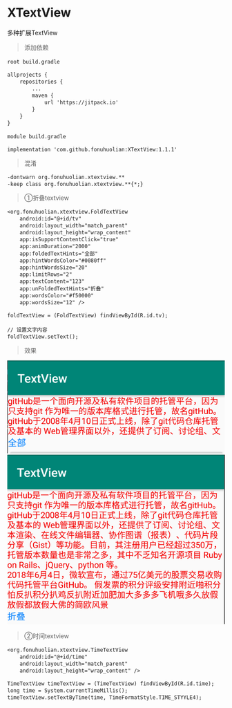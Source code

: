 # XTextView
多种扩展TextView

> 添加依赖

`root build.gradle `
```
allprojects {
    repositories {
        ...
        maven {
            url 'https://jitpack.io'
        }
    }
}
```
`module build.gradle `
```
implementation 'com.github.fonuhuolian:XTextView:1.1.1'
```

> 混淆
```
-dontwarn org.fonuhuolian.xtextview.**
-keep class org.fonuhuolian.xtextview.**{*;}
```

> ①折叠textview

```
<org.fonuhuolian.xtextview.FoldTextView
    android:id="@+id/tv"
    android:layout_width="match_parent"
    android:layout_height="wrap_content"
    app:isSupportContentClick="true"
    app:animDuration="2000"
    app:foldedTextHints="全部"
    app:hintWordsColor="#0080ff"
    app:hintWordsSize="20"
    app:limitRows="2"
    app:textContent="123"
    app:unFoldedTextHints="折叠"
    app:wordsColor="#f50000"
    app:wordsSize="12" />
```

```
foldTextView = (FoldTextView) findViewById(R.id.tv);

// 设置文字内容
foldTextView.setText();
```

> 效果

![效果1](https://github.com/fonuhuolian/XTextView/blob/master/screenshots/a.png?raw=true)
![效果2](https://github.com/fonuhuolian/XTextView/blob/master/screenshots/b.png?raw=true)

> ②时间textview

```
<org.fonuhuolian.xtextview.TimeTextView
    android:id="@+id/time"
    android:layout_width="match_parent"
    android:layout_height="wrap_content" />
```

```
TimeTextView timeTextView = (TimeTextView) findViewById(R.id.time);
long time = System.currentTimeMillis();
timeTextView.setTextByTime(time, TimeFormatStyle.TIME_STYYLE4);
```
